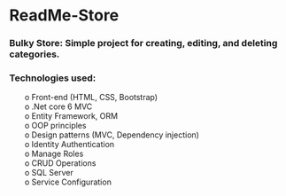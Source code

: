 # ReadMe-Store
### Bulky Store: Simple project for creating, editing, and deleting categories.
### Technologies used: <br>
&emsp;&emsp;o Front-end (HTML, CSS, Bootstrap) <br>
&emsp;&emsp;o .Net core 6 MVC<br>
&emsp;&emsp;o Entity Framework, ORM<br>
&emsp;&emsp;o OOP principles<br>
&emsp;&emsp;o Design patterns (MVC, Dependency injection)<br>
&emsp;&emsp;o Identity Authentication<br>
&emsp;&emsp;o Manage Roles<br>
&emsp;&emsp;o CRUD Operations<br>
&emsp;&emsp;o SQL Server<br>
&emsp;&emsp;o Service Configuration<br>
